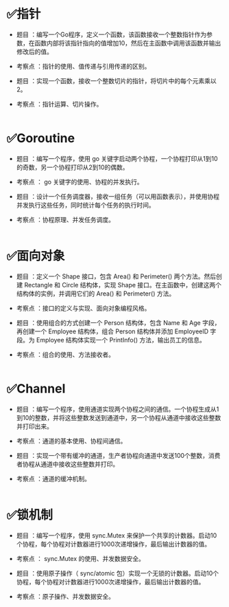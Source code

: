 # ✅指针
- 题目 ：编写一个Go程序，定义一个函数，该函数接收一个整数指针作为参数，在函数内部将该指针指向的值增加10，然后在主函数中调用该函数并输出修改后的值。
- 考察点 ：指针的使用、值传递与引用传递的区别。
- 题目 ：实现一个函数，接收一个整数切片的指针，将切片中的每个元素乘以2。
- 考察点 ：指针运算、切片操作。

  ```

  ```
# ✅Goroutine
- 题目 ：编写一个程序，使用 go 关键字启动两个协程，一个协程打印从1到10的奇数，另一个协程打印从2到10的偶数。
- 考察点 ： go 关键字的使用、协程的并发执行。
- 题目 ：设计一个任务调度器，接收一组任务（可以用函数表示），并使用协程并发执行这些任务，同时统计每个任务的执行时间。
- 考察点 ：协程原理、并发任务调度。


  ```

  ```
# ✅面向对象
- 题目 ：定义一个 Shape 接口，包含 Area() 和 Perimeter() 两个方法。然后创建 Rectangle 和 Circle 结构体，实现 Shape 接口。在主函数中，创建这两个结构体的实例，并调用它们的 Area() 和 Perimeter() 方法。
- 考察点 ：接口的定义与实现、面向对象编程风格。
- 题目 ：使用组合的方式创建一个 Person 结构体，包含 Name 和 Age 字段，再创建一个 Employee 结构体，组合 Person 结构体并添加 EmployeeID 字段。为 Employee 结构体实现一个 PrintInfo() 方法，输出员工的信息。
- 考察点 ：组合的使用、方法接收者。

  
  ```

  ```
# ✅Channel
- 题目 ：编写一个程序，使用通道实现两个协程之间的通信。一个协程生成从1到10的整数，并将这些整数发送到通道中，另一个协程从通道中接收这些整数并打印出来。
- 考察点 ：通道的基本使用、协程间通信。
- 题目 ：实现一个带有缓冲的通道，生产者协程向通道中发送100个整数，消费者协程从通道中接收这些整数并打印。
- 考察点 ：通道的缓冲机制。

  
  ```

  ```
# ✅锁机制
- 题目 ：编写一个程序，使用 sync.Mutex 来保护一个共享的计数器。启动10个协程，每个协程对计数器进行1000次递增操作，最后输出计数器的值。
- 考察点 ： sync.Mutex 的使用、并发数据安全。
- 题目 ：使用原子操作（ sync/atomic 包）实现一个无锁的计数器。启动10个协程，每个协程对计数器进行1000次递增操作，最后输出计数器的值。
- 考察点 ：原子操作、并发数据安全。

  ```

  ```

